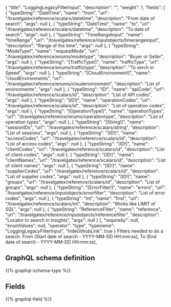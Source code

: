 {
  "title": "LoggingLegacyFilterInput",
  "description": "",
  "weight": 1,
  "fields": [
    {
      "typeString": "DateTime",
      "name": "from",
      "url": "/travelgatex/reference/scalars/datetime",
      "description": "From date of search",
      "args": null
    },
    {
      "typeString": "DateTime",
      "name": "to",
      "url": "/travelgatex/reference/scalars/datetime",
      "description": "To date of search",
      "args": null
    },
    {
      "typeString": "TimeRangeInput",
      "name": "timeRange",
      "url": "/travelgatex/reference/inputobjects/timerangeinput",
      "description": "Range of the time",
      "args": null
    },
    {
      "typeString": "ModeType!",
      "name": "requestMode",
      "url": "/travelgatex/reference/enums/modetype",
      "description": "Buyer or Seller",
      "args": null
    },
    {
      "typeString": "[TrafficType!]",
      "name": "trafficType",
      "url": "/travelgatex/reference/enums/traffictype",
      "description": "To serch in Speed",
      "args": null
    },
    {
      "typeString": "[CloudEnvironment!]",
      "name": "cloudEnvironments",
      "url": "/travelgatex/reference/enums/cloudenvironment",
      "description": "List of environments",
      "args": null
    },
    {
      "typeString": "ID!",
      "name": "apiCode",
      "url": "/travelgatex/reference/scalars/id",
      "description": "List of API codes",
      "args": null
    },
    {
      "typeString": "[ID!]",
      "name": "operationCodes",
      "url": "/travelgatex/reference/scalars/id",
      "description": "List of operation codes",
      "args": null
    },
    {
      "typeString": "[OperationType!]",
      "name": "operationTypes",
      "url": "/travelgatex/reference/enums/operationtype",
      "description": "List of operation types",
      "args": null
    },
    {
      "typeString": "[String!]",
      "name": "sessionIDs",
      "url": "/travelgatex/reference/scalars/string",
      "description": "List of sessions",
      "args": null
    },
    {
      "typeString": "[ID!]",
      "name": "accessCodes",
      "url": "/travelgatex/reference/scalars/id",
      "description": "List of access codes",
      "args": null
    },
    {
      "typeString": "[ID!]",
      "name": "clientCodes",
      "url": "/travelgatex/reference/scalars/id",
      "description": "List of client codes",
      "args": null
    },
    {
      "typeString": "[ID!]",
      "name": "clientNames",
      "url": "/travelgatex/reference/scalars/id",
      "description": "List of client names",
      "args": null
    },
    {
      "typeString": "[ID!]",
      "name": "supplierCodes",
      "url": "/travelgatex/reference/scalars/id",
      "description": "List of supplier codes",
      "args": null
    },
    {
      "typeString": "[ID!]",
      "name": "groups",
      "url": "/travelgatex/reference/scalars/id",
      "description": "List of groups",
      "args": null
    },
    {
      "typeString": "[ErrorFilter!]",
      "name": "errors",
      "url": "/travelgatex/reference/inputobjects/errorfilter",
      "description": "List of error codes",
      "args": null
    },
    {
      "typeString": "Int",
      "name": "first",
      "url": "/travelgatex/reference/scalars/int",
      "description": "Works like LIMIT of SQL",
      "args": null
    },
    {
      "typeString": "ReferenceFilter",
      "name": "reference",
      "url": "/travelgatex/reference/inputobjects/referencefilter",
      "description": "Locator to search in Insights",
      "args": null
    }
  ],
  "requireby": null,
  "enumValues": null,
  "operator": "type",
  "typename": "LoggingLegacyFilterInput",
  "hideGithubLink": true
}
Filters needed to do a search.
From (Start date of search - YYYY-MM-DD HH:mm:ss), To (End date of search - YYYY-MM-DD HH:mm:ss), 
## GraphQL schema definition

{{% graphql-schema-type %}}

## Fields

{{% graphql-field %}}

